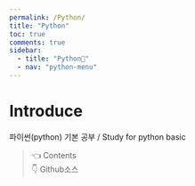 ```yaml
---
permalink: /Python/
title: "Python"
toc: true
comments: true
sidebar:
  - title: "Python🐸"
  - nav: "python-menu"
---
```


# Introduce

파이썬(python) 기본 공부 / Study for python basic

> 👈 Contents  
> 👇 Github소스

<script src="https://gist.github.com/ChanYoung-dev/08afabaf65e0bebdcde1d350b1df292c.js"></script>
